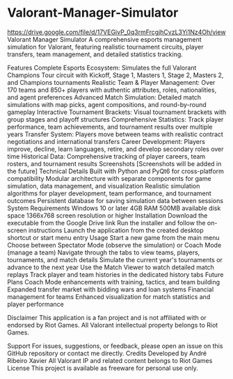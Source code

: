 # Valorant-Manager-Simulator
https://drive.google.com/file/d/17VEGivP_0q3rmFrcgjhCvzL3Yi1Nz4Oh/view
Valorant Manager Simulator
A comprehensive esports management simulation for Valorant, featuring realistic tournament circuits, player transfers, team management, and detailed statistics tracking.

Features
Complete Esports Ecosystem: Simulates the full Valorant Champions Tour circuit with Kickoff, Stage 1, Masters 1, Stage 2, Masters 2, and Champions tournaments
Realistic Team & Player Management: Over 170 teams and 850+ players with authentic attributes, roles, nationalities, and agent preferences
Advanced Match Simulation: Detailed match simulations with map picks, agent compositions, and round-by-round gameplay
Interactive Tournament Brackets: Visual tournament brackets with group stages and playoff structures
Comprehensive Statistics: Track player performance, team achievements, and tournament results over multiple years
Transfer System: Players move between teams with realistic contract negotiations and international transfers
Career Development: Players improve, decline, learn languages, retire, and develop secondary roles over time
Historical Data: Comprehensive tracking of player careers, team rosters, and tournament results
Screenshots
[Screenshots will be added in the future]
Technical Details
Built with Python and PyQt6 for cross-platform compatibility
Modular architecture with separate components for game simulation, data management, and visualization
Realistic simulation algorithms for player development, team performance, and tournament outcomes
Persistent database for saving simulation data between sessions
System Requirements
Windows 10 or later
4GB RAM
500MB available disk space
1366x768 screen resolution or higher
Installation
Download the executable from the Google Drive link
Run the installer and follow the on-screen instructions
Launch the application from the created desktop shortcut or start menu entry
Usage
Start a new game from the main menu
Choose between Spectator Mode (observe the simulation) or Coach Mode (manage a team)
Navigate through the tabs to view teams, players, tournaments, and match details
Simulate the current year's tournaments or advance to the next year
Use the Match Viewer to watch detailed match replays
Track player and team histories in the dedicated history tabs
Future Plans
Coach Mode enhancements with training, tactics, and team building
Expanded transfer market with bidding wars and loan systems
Financial management for teams
Enhanced visualization for match statistics and player performance

Disclaimer
This application is a fan project and is not affiliated with or endorsed by Riot Games. All Valorant intellectual property belongs to Riot Games.

Support
For issues, suggestions, or feedback, please open an issue on this GitHub repository or contact me directly.
Credits
Developed by André Ribeiro Xavier
All Valorant IP and related content belongs to Riot Games
License
This project is available as freeware for personal use only.
